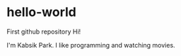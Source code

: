 # hello-world
First github repository
Hi!

I'm Kabsik Park. I like programming and watching movies.
